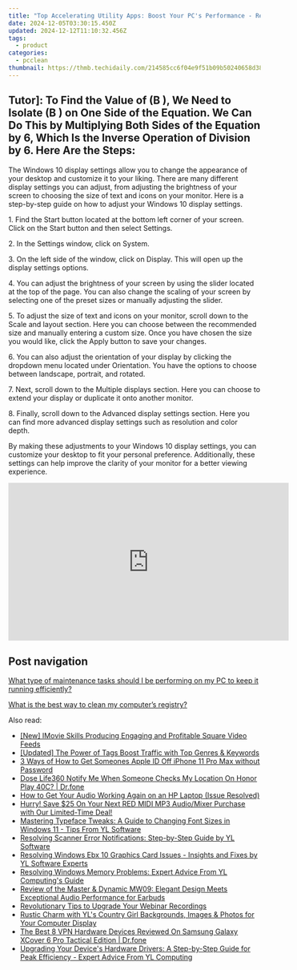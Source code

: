 ```yaml
---
title: "Top Accelerating Utility Apps: Boost Your PC's Performance - Recommendations by YL Software"
date: 2024-12-05T03:30:15.450Z
updated: 2024-12-12T11:10:32.456Z
tags:
  - product
categories:
  - pcclean
thumbnail: https://thmb.techidaily.com/214585cc6f04e9f51b09b50240658d386b443c6b610883b05f292e6c6a7a4335.jpg
---
```


## Tutor]: To Find the Value of \(B \), We Need to Isolate \(B \) on One Side of the Equation. We Can Do This by Multiplying Both Sides of the Equation by 6, Which Is the Inverse Operation of Division by 6. Here Are the Steps:

The Windows 10 display settings allow you to change the appearance of your desktop and customize it to your liking. There are many different display settings you can adjust, from adjusting the brightness of your screen to choosing the size of text and icons on your monitor. Here is a step-by-step guide on how to adjust your Windows 10 display settings. 

1\. Find the Start button located at the bottom left corner of your screen. Click on the Start button and then select Settings.

2\. In the Settings window, click on System.

3\. On the left side of the window, click on Display. This will open up the display settings options. 

4\. You can adjust the brightness of your screen by using the slider located at the top of the page. You can also change the scaling of your screen by selecting one of the preset sizes or manually adjusting the slider.

5\. To adjust the size of text and icons on your monitor, scroll down to the Scale and layout section. Here you can choose between the recommended size and manually entering a custom size. Once you have chosen the size you would like, click the Apply button to save your changes.

6\. You can also adjust the orientation of your display by clicking the dropdown menu located under Orientation. You have the options to choose between landscape, portrait, and rotated.

7\. Next, scroll down to the Multiple displays section. Here you can choose to extend your display or duplicate it onto another monitor.

8\. Finally, scroll down to the Advanced display settings section. Here you can find more advanced display settings such as resolution and color depth. 

By making these adjustments to your Windows 10 display settings, you can customize your desktop to fit your personal preference. Additionally, these settings can help improve the clarity of your monitor for a better viewing experience.

<!-- affiliate ads begin -->
<iframe width="560" height="315" src="https://www.youtube.com/embed/sXLLPY11of0?si=-3YNnpnO0wbc0K_-" title="YouTube video player" frameborder="0" allow="accelerometer; autoplay; clipboard-write; encrypted-media; gyroscope; picture-in-picture; web-share" referrerpolicy="strict-origin-when-cross-origin" allowfullscreen></iframe>
<!-- affiliate ads end -->

## Post navigation

[What type of maintenance tasks should I be performing on my PC to keep it running efficiently?](https://tools.techidaily.com/pcclean/products/)

[What is the best way to clean my computer’s registry?](https://tools.techidaily.com/pcclean/products/)

<ins class="adsbygoogle"
     style="display:block"
     data-ad-format="autorelaxed"
     data-ad-client="ca-pub-7571918770474297"
     data-ad-slot="1223367746"></ins>

<ins class="adsbygoogle"
     style="display:block"
     data-ad-client="ca-pub-7571918770474297"
     data-ad-slot="8358498916"
     data-ad-format="auto"
     data-full-width-responsive="true"></ins>

<span class="atpl-alsoreadstyle">Also read:</span>
<div><ul>
<li><a href="https://instagram-video-files.techidaily.com/new-imovie-skills-producing-engaging-and-profitable-square-video-feeds/"><u>[New] IMovie Skills Producing Engaging and Profitable Square Video Feeds</u></a></li>
<li><a href="https://facebook-video-share.techidaily.com/updated-the-power-of-tags-boost-traffic-with-top-genres-and-keywords/"><u>[Updated] The Power of Tags Boost Traffic with Top Genres & Keywords</u></a></li>
<li><a href="https://apple-account.techidaily.com/3-ways-of-how-to-get-someones-apple-id-off-iphone-11-pro-max-without-password-by-drfone-ios/"><u>3 Ways of How to Get Someones Apple ID Off iPhone 11 Pro Max without Password</u></a></li>
<li><a href="https://fake-location.techidaily.com/dose-life360-notify-me-when-someone-checks-my-location-on-honor-play-40c-drfone-by-drfone-virtual-android/"><u>Dose Life360 Notify Me When Someone Checks My Location On Honor Play 40C? | Dr.fone</u></a></li>
<li><a href="https://sound-issues.techidaily.com/how-to-get-your-audio-working-again-on-an-hp-laptop-issue-resolved/"><u>How to Get Your Audio Working Again on an HP Laptop (Issue Resolved)</u></a></li>
<li><a href="https://discover-able.techidaily.com/hurry-save-25-on-your-next-red-midi-mp3-audiomixer-purchase-with-our-limited-time-deal/"><u>Hurry! Save $25 On Your Next RED MIDI MP3 Audio/Mixer Purchase with Our Limited-Time Deal!</u></a></li>
<li><a href="https://discover-able.techidaily.com/mastering-typeface-tweaks-a-guide-to-changing-font-sizes-in-windows-11-tips-from-yl-software/"><u>Mastering Typeface Tweaks: A Guide to Changing Font Sizes in Windows 11 - Tips From YL Software</u></a></li>
<li><a href="https://discover-able.techidaily.com/resolving-scanner-error-notifications-step-by-step-guide-by-yl-software/"><u>Resolving Scanner Error Notifications: Step-by-Step Guide by YL Software</u></a></li>
<li><a href="https://discover-able.techidaily.com/resolving-windows-ebx-10-graphics-card-issues-insights-and-fixes-by-yl-software-experts/"><u>Resolving Windows Ebx 10 Graphics Card Issues - Insights and Fixes by YL Software Experts</u></a></li>
<li><a href="https://discover-able.techidaily.com/resolving-windows-memory-problems-expert-advice-from-yl-computings-guide/"><u>Resolving Windows Memory Problems: Expert Advice From YL Computing's Guide</u></a></li>
<li><a href="https://blog-min.techidaily.com/review-of-the-master-and-dynamic-mw09-elegant-design-meets-exceptional-audio-performance-for-earbuds/"><u>Review of the Master & Dynamic MW09: Elegant Design Meets Exceptional Audio Performance for Earbuds</u></a></li>
<li><a href="https://video-screen-grab.techidaily.com/revolutionary-tips-to-upgrade-your-webinar-recordings/"><u>Revolutionary Tips to Upgrade Your Webinar Recordings</u></a></li>
<li><a href="https://discover-able.techidaily.com/rustic-charm-with-yls-country-girl-backgrounds-images-and-photos-for-your-computer-display/"><u>Rustic Charm with YL's Country Girl Backgrounds, Images & Photos for Your Computer Display</u></a></li>
<li><a href="https://fake-location.techidaily.com/the-best-8-vpn-hardware-devices-reviewed-on-samsung-galaxy-xcover-6-pro-tactical-edition-drfone-by-drfone-virtual-android/"><u>The Best 8 VPN Hardware Devices Reviewed On Samsung Galaxy XCover 6 Pro Tactical Edition | Dr.fone</u></a></li>
<li><a href="https://discover-able.techidaily.com/upgrading-your-devices-hardware-drivers-a-step-by-step-guide-for-peak-efficiency-expert-advice-from-yl-computing/"><u>Upgrading Your Device's Hardware Drivers: A Step-by-Step Guide for Peak Efficiency - Expert Advice From YL Computing</u></a></li>
</ul></div>

